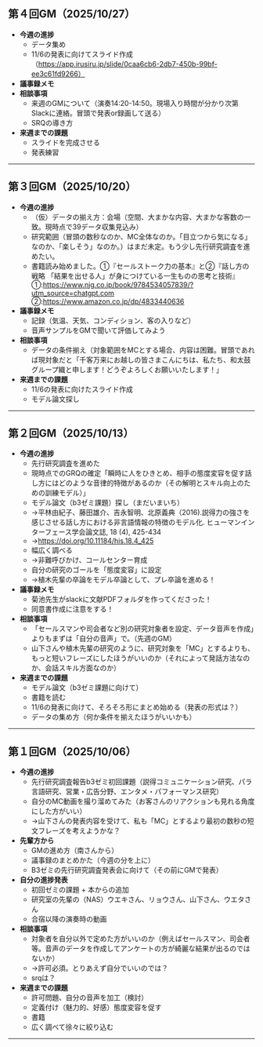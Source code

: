 ## 第４回GM（2025/10/27）
- **今週の進捗**
  - データ集め
  - 11/6の発表に向けてスライド作成（https://app.irusiru.jp/slide/0caa6cb6-2db7-450b-99bf-ee3c61fd9266）
- **議事録メモ**
- **相談事項**
  - 来週のGMについて（演奏14:20-14:50。現場入り時間が分かり次第Slackに連絡。冒頭で発表or録画して送る）
  - SRQの導き方
- **来週までの課題**
  - スライドを完成させる
  - 発表練習
-------------------------------------------------------------------------------------------------------------------
## 第３回GM（2025/10/20）
- **今週の進捗**
  - （仮）データの揃え方：会場（空間、大まかな内容、大まかな客数の一致。現時点で39データ収集見込み）
  - 研究範囲（冒頭の数秒なのか、MC全体なのか。「目立つから気になる」なのか、「楽しそう」なのか。）はまだ未定。もう少し先行研究調査を進めたい。
  - 書籍読み始めました。①『セールストーク力の基本』と②『話し方の戦略 「結果を出せる人」が身につけている一生ものの思考と技術』
    ①:https://www.njg.co.jp/book/9784534057839/?utm_source=chatgpt.com
    ②:https://www.amazon.co.jp/dp/4833440636
- **議事録メモ**
  - 記録（気温、天気、コンディション、客の入りなど）
  - 音声サンプルをGMで聞いて評価してみよう
- **相談事項**
  - データの条件揃え（対象範囲をMCとする場合、内容は困難。冒頭であれば現対象だと「千客万来にお越しの皆さまこんにちは、私たち、和太鼓グループ織と申します！どうぞよろしくお願いいたします！」
- **来週までの課題**
  - 11/6の発表に向けたスライド作成
  - モデル論文探し
-------------------------------------------------------------------------------------------------------------------
## 第２回GM（2025/10/13）
- **今週の進捗**
  - 先行研究調査を進めた
  - 現時点でのGRQの確定「瞬時に人をひきとめ、相手の態度変容を促す話し方にはどのような音律的特徴があるのか（その解明とスキル向上のための訓練モデル）」
  - モデル論文（b3ゼミ課題）探し（まだいまいち）
   - ->平林由紀子、藤田雄介、吉永智明、北原義典（2016).説得力の強さを感じさせる話し方における非言語情報の特徴のモデル化. ヒューマンインターフェース学会論文誌, 18 (4), 425-434
   - ->https://doi.org/10.11184/his.18.4_425
  - 幅広く調べる
  - ->非難呼びかけ、コールセンター育成
  - 自分の研究のゴールを「態度変容」に設定
  - ->植木先輩の卒論をモデル卒論として、プレ卒論を進める！
- **議事録メモ**
  - 菊池先生がslackに文献PDFフォルダを作ってくださった！
  - 同意書作成に注意をする！
- **相談事項**
  - 「セールスマンや司会者など別の研究対象者を設定、データ音声を作成」よりもまずは「自分の音声」で。（先週のGM）
  - 山下さんや植木先輩の研究のように、研究対象を「MC」とするよりも、もっと短いフレーズにしたほうがいいのか（それによって発話方法なのか、会話スキル方面なのか）
- **来週までの課題**
  - モデル論文（b3ゼミ課題に向けて）
  - 書籍を読む
  - 11/6の発表に向けて、そろそろ形にまとめ始める（発表の形式は？）
  - データの集め方（何か条件を揃えたほうがいいかも）
-------------------------------------------------------------------------------------------------------------------
## 第１回GM（2025/10/06）
- **今週の進捗**
  - 先行研究調査報告b3ゼミ初回課題（説得コミュニケーション研究、パラ言語研究、営業・広告分野、エンタメ・パフォーマンス研究）
  - 自分のMC動画を撮り溜めてみた（お客さんのリアクションも見れる角度にした方がいい）
  - ->山下さんの発表内容を受けて、私も「MC」とするより最初の数秒の短文フレーズを考えようかな？
- **先輩方から**
  - GMの進め方（南さんから）
  - 議事録のまとめかた（今週の分を上に）
  - B3ゼミの先行研究調査発表会に向けて（その前にGMで発表）
- **自分の進捗発表**
  - 初回ゼミの課題 + 本からの追加
  - 研究室の先輩の（NAS）ウエキさん、リョウさん、山下さん、ウエタさん
  - 合宿以降の演奏時の動画
- **相談事項**
  - 対象者を自分以外で定めた方がいいのか（例えばセールスマン、司会者等。音声のデータを作成してアンケートの方が綺麗な結果が出るのではないか）
  - ->許可必須。とりあえず自分でいいのでは？
  - srqは？
- **来週までの課題**
  - 許可問題、自分の音声を加工（検討）
  - 定義付け（魅力的、好感）態度変容を促す
  - 書籍
  - 広く調べて徐々に絞り込む

---------------------------------------------------------------------------------------------------------------------
